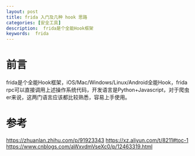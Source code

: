 ```yaml
---
layout: post
title: frida 入门及几种 hook 思路
categories: [安全工具]
description:  frida是个全能Hook框架
keywords:  frida
---
```


# 前言

frida是个全能Hook框架，iOS/Mac/Windows/Linux/Android全能Hook，frida rpc可以直接调用上述操作系统代码，开发语言是Python+Javascript，对于爬虫er来说，这两门语言应该都比较熟悉，容易上手使用。


# 参考

https://zhuanlan.zhihu.com/p/91923343
https://xz.aliyun.com/t/8211#toc-1
https://www.cnblogs.com/aWxvdmVseXc0/p/12463319.html